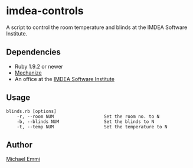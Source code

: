 imdea-controls
==============

A script to control the room temperature and blinds at the IMDEA Software Institute.

Dependencies
------------

* Ruby 1.9.2 or newer
* [Mechanize](https://github.com/sparklemotion/mechanize)
* An office at the [IMDEA Software Institute](http://www.software.imdea.org)

Usage
-----

    blinds.rb [options]
        -r, --room NUM                   Set the room no. to N
        -b, --blinds NUM                 Set the blinds to N
        -t, --temp NUM                   Set the temperature to N

Author
------
[Michael Emmi](https://github.com/michael-emmi)
